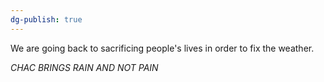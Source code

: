 ```yaml
---
dg-publish: true
---
```

We are going back to sacrificing people's lives in order to fix the weather.

_CHAC BRINGS RAIN AND NOT PAIN_


